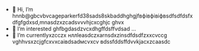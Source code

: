 - 👋 Hi, I’m hnnb@gbcvbvcageparkerfd38sads8skbaddhghgjfвфівфівіфвsdfsdfdsfxdfgfgdxsd,mnasdzxzcadsvvvhjcxcghjc ghvx
- 👀 I’m interested ghfbgdasdzvcxdhgffdsffvdsad ...
- 🌱 I’m currentlyxzcczx нллleasdczxarnsdxzinsdfdsdfzxxcvccg vghhvsxzcjgfcxvxcаівdsadмсvxcv
вdssfddsffdvvkjacxzcaasdc
<!---zxcxzcпмbcvbcvbcvxv
gagep,/rker388/gaczxcx `README.md` (cxzthis file) appears on your GitHub prafgofile.
You can click the Preview link to take a look at your changes.іваdfsfds
ssaaddaassddssaadd
yilfhhtucgt
